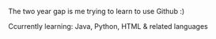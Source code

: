 The two year gap is me trying to learn to use Github :)

Ccurrently learning: Java, Python, HTML & related languages



<!---
m3il/m3il is a ✨ special ✨ repository because its `README.md` (this file) appears on your GitHub profile.
You can click the Preview link to take a look at your changes.
- 👋 Hi, I’m @m3il
- The two year gap is me trying to learn to use Github :)
- 👀 I’m interested in ...
- 🌱 I’m currently learning ... Java, Python, HTML & related languages
- 💞️ I’m looking to collaborate on ...
- 📫 How to reach me ...
--->
